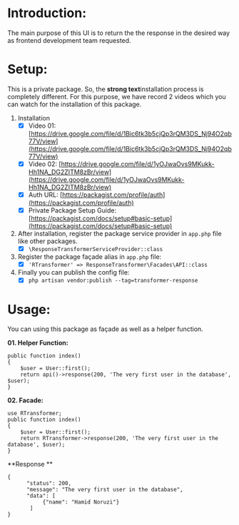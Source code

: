 # Introduction:
The main purpose of this UI is to return the the response in the desired way as frontend development team requested.

# Setup:
This is a private package. So, the **strong text**installation process is completely different. For this purpose, we have record 2 videos which you can watch for the installation of this package.

 1. Installation
	 - [x] Video 01: [https://drive.google.com/file/d/1Bic6tk3b5cjQp3rQM3DS_Nj94O2qb77V/view](https://drive.google.com/file/d/1Bic6tk3b5cjQp3rQM3DS_Nj94O2qb77V/view)
	 - [x] Video 02: [https://drive.google.com/file/d/1yOJwaOvs9MKukk-Hh1NA_DG2ZITM8zBr/view](https://drive.google.com/file/d/1yOJwaOvs9MKukk-Hh1NA_DG2ZITM8zBr/view)
	 - [x] Auth URL: [https://packagist.com/profile/auth](https://packagist.com/profile/auth)
	 - [x] Private Package Setup Guide: [https://packagist.com/docs/setup#basic-setup](https://packagist.com/docs/setup#basic-setup)
 2. After installation, register the package service provider in `app.php` file like other packages.
	 - [x] `\ResponseTransformerServiceProvider::class`
 3. Register the package façade alias in `app.php` file:
	 - [x] `'RTransformer' => ResponseTransformer\Facades\API::class`
 4. Finally you can publish the config file:
	 - [x] `php artisan vendor:publish --tag=transformer-response`

# Usage:
You can using this package as façade as well as a helper function.

**01. Helper Function:**

    public function index()
    {
        $user = User::first();
        return api()->response(200, 'The very first user in the database', $user);
    }
     
**02. Facade:**

    use RTransformer;
    public function index()
    {
        $user = User::first();
        return RTransformer->response(200, 'The very first user in the database', $user);
    }
    
**Response **

    {
          "status": 200,
          "message": "The very first user in the database",
          "data": [
               {"name": "Hamid Noruzi"}
           ]
    }
